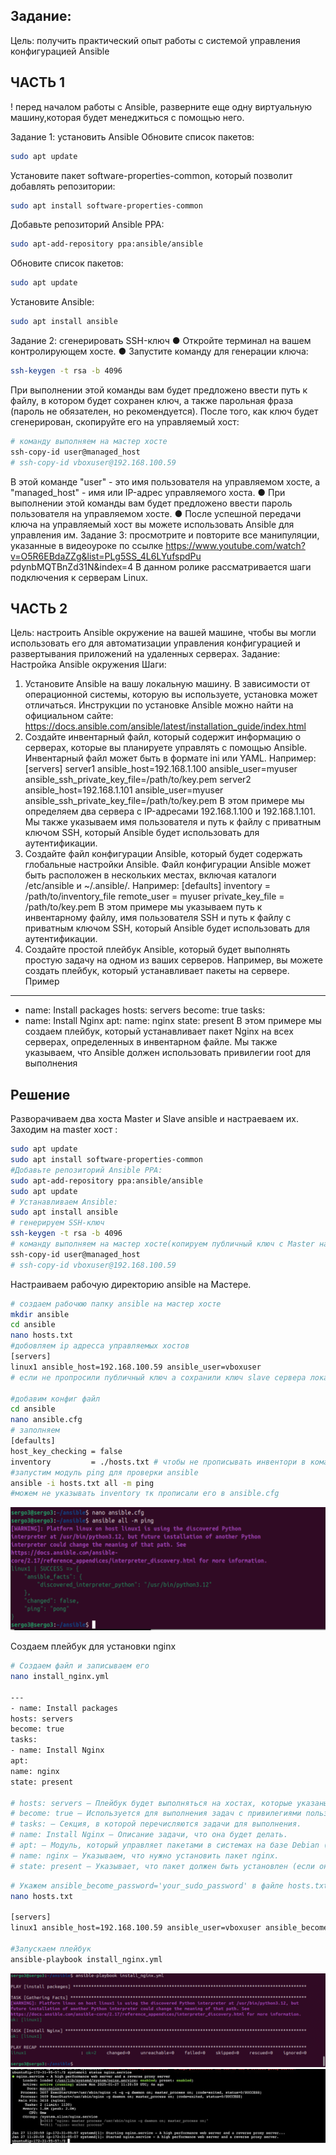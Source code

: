 ## Задание:
Цель: получить практический опыт работы с системой управления
конфигурацией Ansible

## ЧАСТЬ 1
! перед началом работы с Ansible, разверните еще одну виртуальную
машину,которая будет менеджиться с помощью него.

Задание 1: установить Ansible
Обновите список пакетов:
```bash
sudo apt update
```
Установите пакет software-properties-common, который позволит добавлять репозитории:
```bash
sudo apt install software-properties-common
```
Добавьте репозиторий Ansible PPA:
```bash
sudo apt-add-repository ppa:ansible/ansible
```
Обновите список пакетов:
```bash
sudo apt update
```
Установите Ansible:
```bash
sudo apt install ansible
```
Задание 2: сгенерировать SSH-ключ
● Откройте терминал на вашем контролирующем хосте.
● Запустите команду для генерации ключа:
```bash
ssh-keygen -t rsa -b 4096
```
При выполнении этой команды вам будет предложено ввести путь к файлу, в котором будет сохранен ключ, а также парольная фраза (пароль не обязателен, но рекомендуется).
После того, как ключ будет сгенерирован, скопируйте его на управляемый хост:
```bash
# команду выполняем на мастер хосте
ssh-copy-id user@managed_host
# ssh-copy-id vboxuser@192.168.100.59
```
В этой команде "user" - это имя пользователя на управляемом хосте, а "managed_host" - имя или IP-адрес управляемого хоста.
● При выполнении этой команды вам будет предложено ввести пароль
пользователя на управляемом хосте.
● После успешной передачи ключа на управляемый хост вы можете
использовать Ansible для управления им.
Задание 3: просмотрите и повторите все манипуляции, указанные в
видеоуроке по ссылке
https://www.youtube.com/watch?v=O5R6EBdaZZg&list=PLg5SS_4L6LYufspdPu
pdynbMQTBnZd31N&index=4
В данном ролике рассматривается шаги подключения к серверам Linux.

## ЧАСТЬ 2
Цель: настроить Ansible окружение на вашей машине, чтобы вы могли
использовать его для автоматизации управления конфигурацией и
развертывания приложений на удаленных серверах.
Задание: Настройка Ansible окружения
Шаги:
1. Установите Ansible на вашу локальную машину. В зависимости от
операционной системы, которую вы используете, установка может
отличаться. Инструкции по установке Ansible можно найти на официальном
сайте: https://docs.ansible.com/ansible/latest/installation_guide/index.html
2. Создайте инвентарный файл, который содержит информацию о
серверах, которые вы планируете управлять с помощью Ansible.
Инвентарный файл может быть в формате ini или YAML. Например:
[servers]
server1 ansible_host=192.168.1.100 ansible_user=myuser
ansible_ssh_private_key_file=/path/to/key.pem
server2 ansible_host=192.168.1.101 ansible_user=myuser
ansible_ssh_private_key_file=/path/to/key.pem
В этом примере мы определяем два сервера с IP-адресами 192.168.1.100 и
192.168.1.101. Мы также указываем имя пользователя и путь к файлу с
приватным ключом SSH, который Ansible будет использовать для
аутентификации.
3. Создайте файл конфигурации Ansible, который будет содержать
глобальные настройки Ansible. Файл конфигурации Ansible может быть
расположен в нескольких местах, включая каталоги /etc/ansible и ~/.ansible/.
Например:
[defaults]
inventory = /path/to/inventory_file
remote_user = myuser
private_key_file = /path/to/key.pem
В этом примере мы указываем путь к инвентарному файлу, имя пользователя
SSH и путь к файлу с приватным ключом SSH, который Ansible будет
использовать для аутентификации.
4. Создайте простой плейбук Ansible, который будет выполнять простую
задачу на одном из ваших серверов. Например, вы можете создать плейбук,
который устанавливает пакеты на сервере. Пример
---
- name: Install packages
hosts: servers
become: true
tasks:
- name: Install Nginx
apt:
name: nginx
state: present
В этом примере мы создаем плейбук, который устанавливает пакет Nginx на
всех серверах, определенных в инвентарном файле. Мы также указываем, что
Ansible должен использовать привилегии root для выполнения

## Решение

Разворачиваем два хоста Master и Slave ansible и настраеваем их.
Заходим на master хост :
```bash
sudo apt update
sudo apt install software-properties-common
#Добавьте репозиторий Ansible PPA:
sudo apt-add-repository ppa:ansible/ansible
sudo apt update
# Устанавливаем Ansible:
sudo apt install ansible
# генерируем SSH-ключ
ssh-keygen -t rsa -b 4096
# команду выполняем на мастер хосте(копируем публичный ключ c Master на Slave)
ssh-copy-id user@managed_host
# ssh-copy-id vboxuser@192.168.100.59
```

Настраиваем рабочую директорию  ansible на Мастере.
```bash
# создаем рабочюю папку ansible на мастер хосте
mkdir ansible
cd ansible
nano hosts.txt
#добовляем ip адресса управляемых хостов
[servers]
linux1 ansible_host=192.168.100.59 ansible_user=vboxuser
# если не пропросили публичный ключ а сохранили ключ slave сервера локально на мастере , нужно дописать строку c указанием приватного ключа если он рассположен не в стандартном месте "ansible_ssh_private_key_file=/home/user/.ssh/key.pem"

#добавим конфиг файл 
cd ansible
nano ansible.cfg
# заполняем
[defaults]
host_key_checking = false
inventory         = ./hosts.txt # чтобы не прописывать инвентори в команде ansible 
#запустим модуль ping для проверки ansible
ansible -i hosts.txt all -m ping
#можем не указывать inventory тк прописали его в ansible.cfg
```
![alt text](template/image/image.png)

Создаем плейбук для установки nginx
```bash
# Создаем файл и записываем его
nano install_nginx.yml

---
- name: Install packages
hosts: servers
become: true
tasks:
- name: Install Nginx
apt:
name: nginx
state: present

# hosts: servers — Плейбук будет выполняться на хостах, которые указаны в группе servers вашего инвентаря (например, hosts).
# become: true — Используется для выполнения задач с привилегиями пользователя root (через sudo).
# tasks: — Секция, в которой перечисляются задачи для выполнения.
# name: Install Nginx — Описание задачи, что она будет делать.
# apt: — Модуль, который управляет пакетами в системах на базе Debian (например, Ubuntu).
# name: nginx — Указываем, что нужно установить пакет nginx.
# state: present — Указывает, что пакет должен быть установлен (если он уже установлен, то ничего не изменится).
```
```bash
# Укажем ansible_become_password='your_sudo_password' в файле hosts.txt:
nano hosts.txt

[servers]
linux1 ansible_host=192.168.100.59 ansible_user=vboxuser ansible_become_password='your_sudo_password' # указывает пароль для sudo

#Запускаем плейбук
ansible-playbook install_nginx.yml
```
![alt text](template/image/image_2.png)
![alt text](template/image/image3.jpg)